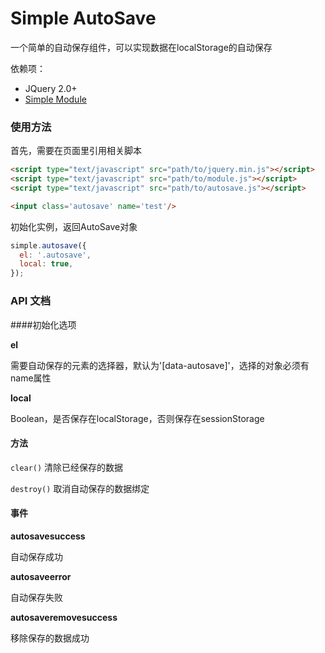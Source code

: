 # Simple AutoSave

一个简单的自动保存组件，可以实现数据在localStorage的自动保存

依赖项：

- JQuery 2.0+
- [Simple Module](https://github.com/mycolorway/simple-module)

### 使用方法
首先，需要在页面里引用相关脚本

```html
<script type="text/javascript" src="path/to/jquery.min.js"></script>
<script type="text/javascript" src="path/to/module.js"></script>
<script type="text/javascript" src="path/to/autosave.js"></script>

<input class='autosave' name='test'/>

```

初始化实例，返回AutoSave对象

```js
simple.autosave({
  el: '.autosave',
  local: true,
});

```

### API 文档

####初始化选项

__el__

需要自动保存的元素的选择器，默认为'[data-autosave]'，选择的对象必须有name属性
  
__local__

Boolean，是否保存在localStorage，否则保存在sessionStorage


#### 方法

`clear()` 清除已经保存的数据

`destroy()` 取消自动保存的数据绑定

#### 事件

__autosavesuccess__ 

自动保存成功

__autosaveerror__ 

自动保存失败

__autosaveremovesuccess__

移除保存的数据成功